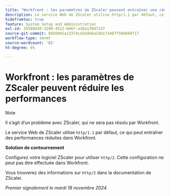 ```yaml
---
title: "Workfront : les paramètres de ZScaler peuvent entraîner une réduction des performances"
description: Le service Web de ZScaler utilise http/1.1 par défaut, ce qui peut entraîner des performances réduites dans Workfront.
hidefromtoc: true
feature: System Setup and Administration
exl-id: 35588d30-3290-4522-b66f-a38a1f0d7237
source-git-commit: 8bb5041a13374ce5dde6a1db173487f50d049f17
workflow-type: tm+mt
source-wordcount: '81'
ht-degree: 6%

---
```


# Workfront : les paramètres de ZScaler peuvent réduire les performances

>[!NOTE]
>
>Il s’agit d’un problème avec ZScaler, qui ne sera pas résolu par Workfront.

Le service Web de ZScaler utilise `http/1.1` par défaut, ce qui peut entraîner des performances réduites dans Workfront.

**Solution de contournement**

Configurez votre logiciel ZScaler pour utiliser `http/2`. Cette configuration ne peut pas être effectuée dans Workfront.

Vous trouverez des informations sur `http/2` dans la documentation de ZScaler.

_Premier signalement le mardi 18 novembre 2024._
